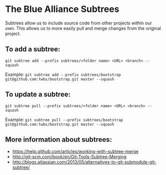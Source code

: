 The Blue Alliance Subtrees
==========================
Subtrees allow us to include source code from other projects within our own. This allows us to more easily pull and merge changes from the original project.

To add a subtree:
-----------------
`git subtree add --prefix subtrees/<folder name> <URL> <branch> --squash`

Example: `git subtree add --prefix subtrees/bootstrap git@github.com:twbs/bootstrap.git master --squash`

To update a subtree:
--------------------
`git subtree pull --prefix subtrees/<folder name> <URL> <branch> --squash`

Example: `git subtree pull --prefix subtrees/bootstrap git@github.com:twbs/bootstrap.git master --squash`

More information about subtrees:
--------------------------------
- https://help.github.com/articles/working-with-subtree-merge
- http://git-scm.com/book/en/Git-Tools-Subtree-Merging
- http://blogs.atlassian.com/2013/05/alternatives-to-git-submodule-git-subtree/
